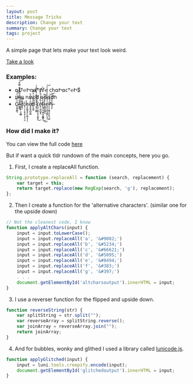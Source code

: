 ```yaml
---
layout: post
title: Message Tricks
description: Change your text
summary: Change your text
tags: project
---
```

A simple page that lets make your text look weird.

[Take a look](https://www.isaacboor.me/flagz)

### Examples:

- ⍺ℓ†℮Իռ⍺†ɪṼ℮ 𐐽հ⍺Ի⍺𐐽†℮Ի$
- ʇxǝʇ nʍod ǝdᴉsdn
- G̷̖̬͍͈͇͉̍̾͐́́̈̉̕͝͝ḻ̵̬̲̝̌͗̿̅̐̅̈́͑̾̎̿̋͊̇͝ȋ̷̧̻̭̙̣̠͍̲̻̆̏͝t̸̨̖̩͊̍̈́ç̷̹̜̙̣̬̘̱̞͕̝͎̤̯̀h̷̡̯͚̮̬̭͕̙̜̻͎̟͎̎ͅe̸̥̭̬͍̪̺͕͇̋͛̀̐͗̉̌̕d̸̹̥͚̭͂̌̏͂̀͗̍̽̂̚͝ ̵͙͙̩͖͖̐͐̆̑́͌͛̔̾̿̊̓Ḷ̸̼̯̹̪̬͙͎͓̫̼̭̭̌̾̍̉͂͜e̷̛̱̤̠̪̥̺̥̭̾͂̀̾̾́̃̀̉͂͝t̴̢̰̘̤̟̯͍̰̘̭̳͇͉̓̍͐̕͜͜t̴̞͇̼̝̪̻̬̔͋̂́̿͘ḛ̶̯̤͓̪̞̯̪̪̤̙̘͐̍̉͌͗̏̓̾͑̽̀̓͘͜͝r̵̨̧̛̛͕͖̘̟̮̩̬̞̦̼̆̾̏̆̒̈͝͝s̶͉̝̗̾̽̆̆̋͠

<br>

### How did I make it?

You can view the full code [here](https://github.com/isaacboor/messagetricks)

But if want a quick tldr rundown of the main concepts, here you go.

1. First, I create a replaceAll function.

```js
String.prototype.replaceAll = function (search, replacement) {
    var target = this;
    return target.replace(new RegExp(search, 'g'), replacement);
};
```


2. Then I create a function for the 'alternative characters'. (similar one for the upside down)

```js
// Not the cleanest code, I know
function applyAltChars(input) {
    input = input.toLowerCase();
    input = input.replaceAll('a', '&#9082;')
    input = input.replaceAll('b', '&#5234;')
    input = input.replaceAll('c', '&#66621;')
    input = input.replaceAll('d', '&#5095;')
    input = input.replaceAll('e', '&#8494;')
    input = input.replaceAll('f', '&#383;')
    input = input.replaceAll('g', '&#397;')
    . . .
    document.getElementById('altcharsoutput').innerHTML = input;
}
```

3. I use a reverser function for the flipped and upside down.

```js
function reverseString(str) {
    var splitString = str.split("");
    var reverseArray = splitString.reverse();
    var joinArray = reverseArray.join("");
    return joinArray;
}
```

4. And for bubbles, wonky and glithed I used a library called [lunicode.js](https://github.com/combatwombat/Lunicode.js).

```js
function applyGlitched(input) {
    input = luni.tools.creepify.encode(input);
    document.getElementById('glitchedoutput').innerHTML = input;
}
```